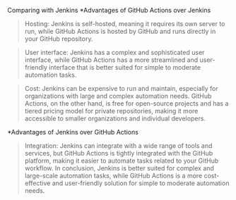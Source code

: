 Comparing with Jenkins
*Advantages of GitHub Actions over Jenkins
> Hosting: Jenkins is self-hosted, meaning it requires its own server to run, while GitHub Actions is hosted by GitHub and runs directly in your GitHub repository.

> User interface: Jenkins has a complex and sophisticated user interface, while GitHub Actions has a more streamlined and user-friendly interface that is better suited for simple to moderate automation tasks.

> Cost: Jenkins can be expensive to run and maintain, especially for organizations with large and complex automation needs. GitHub Actions, on the other hand, is free for open-source projects and has a tiered pricing model for private repositories, making it more accessible to smaller organizations and individual developers.

*Advantages of Jenkins over GitHub Actions
> Integration: Jenkins can integrate with a wide range of tools and services, but GitHub Actions is tightly integrated with the GitHub platform, making it easier to automate tasks related to your GitHub workflow.
In conclusion, Jenkins is better suited for complex and large-scale automation tasks, while GitHub Actions is a more cost-effective and user-friendly solution for simple to moderate automation needs.
